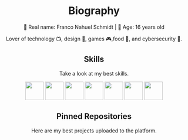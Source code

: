 <h1 align="center">Biography</h1>
<p align="center">🌙 Real name: Franco Nahuel Schmidt | 🌟 Age: 16 years old</p>
<p align="center">Lover of technology 📺, design 🎨, games 🎮,food 🍕, and cybersecurity 🔐.</p>
<h2 align="center">Skills</h2>
<p align="center">Take a look at my best skills.</p>

<p align="center">
  <img src='https://i.imgur.com/ELC5E2x.png' height='50px'>
  <img src='https://i.imgur.com/OS6L9MW.png' height='50px'>
  <img src='https://i.imgur.com/GAQuyz4.png' height='50px'>
  <img src='https://i.imgur.com/aO50oaW.jpg' height='50px'>
  <img src='https://i.imgur.com/36AGb0R.png' height='50px'>
  <img src='https://i.imgur.com/cxpwb2C.png' height='50px'>
  <img src='https://i.imgur.com/1efgMO7.png' height='50px'>

<h2 align="center">Pinned Repositories</h2>
<p align="center">Here are my best projects uploaded to the platform.</p>
